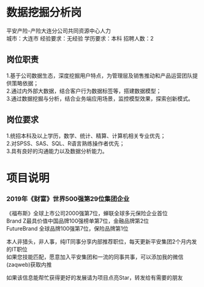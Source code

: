 # 数据挖掘分析岗
平安产险-产险大连分公司共同资源中心人力  
城市：大连市 经验要求：无经验 学历要求：本科  招聘人数：2

## 岗位职责
1.基于公司数据生态，深度挖掘用户特点，为管理层及销售推动和产品运营团队提供策略依据；   
2.通过内外部大数据，结合客户行为数据标签等，搭建数据模型；   
3.通过数据挖掘与分析，结合业务端应用场景，监控模型效果，探索创新模式。

## 岗位要求
1.统招本科及以上学历，数学、统计、精算、计算机相关专业优先；   
2.对SPSS、SAS、SQL、R语言熟练操作者优先；   
3.具有良好的沟通能力以及数据分析能力。

# 项目说明

### 2019年《财富》世界500强第29位集团企业
《福布斯》全球上市公司2000强第7位，蝉联全球多元保险企业首位  
Brand Z最具价值中国品牌100强榜单第7位，金融品牌第2位  
FutureBrand 全球品牌100强第7位，保险品牌第1位

本人非猎头，非人事，纯IT同事分享内部推荐职位，每天更新平安集团2个月内发的IT职位  
如果您技能匹配，愿意加入平安集团和一流的同事共事，可以添加我的微信(zaqweb)获取内推 

如果该信息能帮忙获得更好的发展请为项目点亮Star，转发给有需要的朋友




